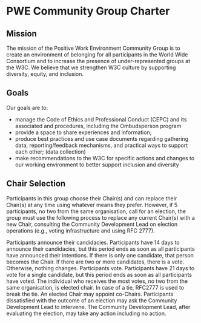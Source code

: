 # PWE Community Group Charter

## Mission

The mission of the Positive Work Environment Community Group is to create an environment of belonging for all participants in the World Wide Consortium and to increase the presence of under-represented groups at the W3C. We believe that we strengthen W3C culture by supporting diversity, equity, and inclusion.

## Goals
Our goals are to:

* manage the Code of Ethics and Professional Conduct (CEPC) and its associated and procedures, including the Ombudsperson program
* provide a space to share experiences and information;
* produce best practices and use case documents regarding gathering data, reporting/feedback mechanisms, and practical ways to support each other; (data collection)
* make recommendations to the W3C for specific actions and changes to our working environment to better support inclusion and diversity

## Chair Selection

Participants in this group choose their Chair(s) and can replace their Chair(s) at any time using whatever means they prefer. However, if 5 participants, no two from the same organisation, call for an election, the group must use the following process to replace any current Chair(s) with a new Chair, consulting the Community Development Lead on election operations (e.g., voting infrastructure and using RFC 2777).

Participants announce their candidacies. Participants have 14 days to announce their candidacies, but this period ends as soon as all participants have announced their intentions. If there is only one candidate, that person becomes the Chair. If there are two or more candidates, there is a vote. Otherwise, nothing changes.
Participants vote. Participants have 21 days to vote for a single candidate, but this period ends as soon as all participants have voted. The individual who receives the most votes, no two from the same organisation, is elected chair. In case of a tie, RFC2777 is used to break the tie. An elected Chair may appoint co-Chairs.
Participants dissatisfied with the outcome of an election may ask the Community Development Lead to intervene. The Community Development Lead, after evaluating the election, may take any action including no action.
